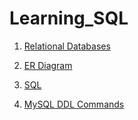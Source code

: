 # Learning_SQL
 
<!-- Add Link -->

1. [Relational Databases](https://github.com/Shubham-Choudhury/Learning_SQL/blob/main/1%20Relational%20Database.md)

2. [ER Diagram](https://github.com/Shubham-Choudhury/Learning_SQL/blob/main/2%20ER%20Diagrams.md)

3. [SQL](https://github.com/Shubham-Choudhury/Learning_SQL/blob/main/3%20SQL.md)

4. [MySQL DDL Commands](https://github.com/Shubham-Choudhury/Learning_SQL/blob/main/4%20MySQL%20DDL%20commands.md)